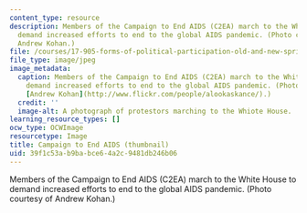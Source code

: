 ```yaml
---
content_type: resource
description: Members of the Campaign to End AIDS (C2EA) march to the White House to
  demand increased efforts to end to the global AIDS pandemic. (Photo courtesy of
  Andrew Kohan.)
file: /courses/17-905-forms-of-political-participation-old-and-new-spring-2005/39f1c53ab9babce64a2c9481db246b06_17-905s05-th.jpg
file_type: image/jpeg
image_metadata:
  caption: Members of the Campaign to End AIDS (C2EA) march to the White House to
    demand increased efforts to end to the global AIDS pandemic. (Photo courtesy of
    [Andrew Kohan](http://www.flickr.com/people/alookaskance/).)
  credit: ''
  image-alt: A photograph of protestors marching to the Whiote House.
learning_resource_types: []
ocw_type: OCWImage
resourcetype: Image
title: Campaign to End AIDS (thumbnail)
uid: 39f1c53a-b9ba-bce6-4a2c-9481db246b06
---
```

Members of the Campaign to End AIDS (C2EA) march to the White House to demand increased efforts to end to the global AIDS pandemic. (Photo courtesy of Andrew Kohan.)

